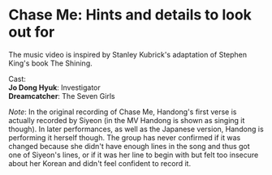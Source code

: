 # Chase Me: Hints and details to look out for

The music video is inspired by Stanley Kubrick's adaptation of Stephen King's book The Shining.

Cast:  
**Jo Dong Hyuk**: Investigator  
**Dreamcatcher**: The Seven Girls

*Note*: In the original recording of Chase Me, Handong's first verse is actually recorded by Siyeon (in the MV Handong is shown as singing it though).
In later performances, as well as the Japanese version, Handong is performing it herself though. The group has never confirmed if it was changed
because she didn't have enough lines in the song and thus got one of Siyeon's lines, or if it was her line to begin with but felt too insecure about
her Korean and didn't feel confident to record it.
